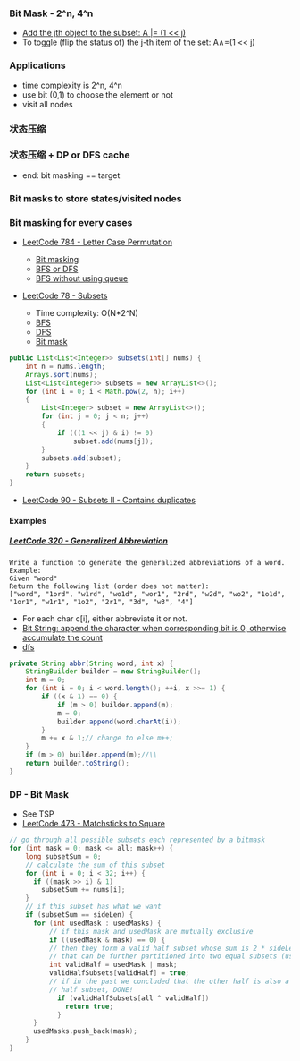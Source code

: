 ### Bit Mask - 2^n, 4^n
- [Add the jth object to the subset: A |= (1 << j)](https://codeforces.com/blog/entry/18169)
- To toggle (flip the status of) the j-th item of the set: A∧=(1 << j)

### Applications
- time complexity is 2^n, 4^n
- use bit (0,1) to choose the element or not
- visit all nodes
<!-- existence or different cases -->

### 状态压缩
### 状态压缩 + DP or DFS cache
- end: bit masking == target

### Bit masks to store states/visited nodes
### Bit masking for every cases
- [LeetCode 784 - Letter Case Permutation](http://www.cnblogs.com/grandyang/p/9065702.html)
  - [Bit masking](http://www.cnblogs.com/grandyang/p/9065702.html)
  - [BFS or DFS](https://leetcode.com/problems/letter-case-permutation/discuss/115485/Java-Easy-BFS-DFS-solution-with-explanation)
  - [BFS without using queue](https://leetcode.com/problems/letter-case-permutation/discuss/115671/Java-9-lines-iterative-code-using-backtracking.)

- [LeetCode 78 - Subsets](https://leetcode.com/problems/subsets/discuss/27278/C%2B%2B-RecursiveIterativeBit-Manipulation)
  - Time complexity: O(N*2^N)
  - [BFS](https://leetcode.com/problems/subsets/discuss/27294/simple-iteration-no-recursion-no-twiddling-explanation)
  - [DFS](https://leetcode.com/problems/subsets/discuss/27281/a-general-approach-to-backtracking-questions-in-java-subsets-permutations-combination-sum-palindrome-partitioning)
  - [Bit mask](https://leetcode.com/problems/subsets/discuss/27543/Simple-Java-Solution-Using-Bit-Operations)
```java
public List<List<Integer>> subsets(int[] nums) {
    int n = nums.length;
    Arrays.sort(nums);
    List<List<Integer>> subsets = new ArrayList<>();
    for (int i = 0; i < Math.pow(2, n); i++)
    {
        List<Integer> subset = new ArrayList<>();
        for (int j = 0; j < n; j++)
        {
            if (((1 << j) & i) != 0)
                subset.add(nums[j]);
        }
        subsets.add(subset);
    }
    return subsets;
}
```
- [LeetCode 90 - Subsets II - Contains duplicates](https://discuss.leetcode.com/topic/12706/java-solution-using-bit-manipulation)

#### Examples
##### [LeetCode 320 - Generalized Abbreviation](http://www.cnblogs.com/grandyang/p/5261569.html)
```text
Write a function to generate the generalized abbreviations of a word.
Example:
Given "word"
Return the following list (order does not matter):
["word", "1ord", "w1rd", "wo1d", "wor1", "2rd", "w2d", "wo2", "1o1d", "1or1", "w1r1", "1o2", "2r1", "3d", "w3", "4"]
```
- For each char c[i], either abbreviate it or not.
- [Bit String: append the character when corresponding bit is 0, otherwise accumulate the count](http://www.cnblogs.com/grandyang/p/5261569.html)
- [dfs](http://www.cnblogs.com/grandyang/p/5261569.html)
```java
private String abbr(String word, int x) {
    StringBuilder builder = new StringBuilder();
    int m = 0;
    for (int i = 0; i < word.length(); ++i, x >>= 1) {
        if ((x & 1) == 0) {
            if (m > 0) builder.append(m);
            m = 0;
            builder.append(word.charAt(i));
        }
        m += x & 1;// change to else m++;
    }
    if (m > 0) builder.append(m);//\\
    return builder.toString();
}
```

### DP - Bit Mask
- See TSP
- [LeetCode 473 - Matchsticks to Square](https://leetcode.com/problems/matchsticks-to-square/discuss/95746/C%2B%2B-bit-masking-%2B-DP-solution-with-detailed-comments)
```cpp
// go through all possible subsets each represented by a bitmask
for (int mask = 0; mask <= all; mask++) {
    long subsetSum = 0;
    // calculate the sum of this subset
    for (int i = 0; i < 32; i++) {
      if ((mask >> i) & 1)
        subsetSum += nums[i];
    }
    // if this subset has what we want
    if (subsetSum == sideLen) {
      for (int usedMask : usedMasks) {
          // if this mask and usedMask are mutually exclusive
          if ((usedMask & mask) == 0) {
          // then they form a valid half subset whose sum is 2 * sideLen,
          // that can be further partitioned into two equal subsets (usedMask and mask)
          int validHalf = usedMask | mask;
          validHalfSubsets[validHalf] = true;
          // if in the past we concluded that the other half is also a valid
          // half subset, DONE!
            if (validHalfSubsets[all ^ validHalf])
              return true;
            }
      }
      usedMasks.push_back(mask);
    }
}
```
